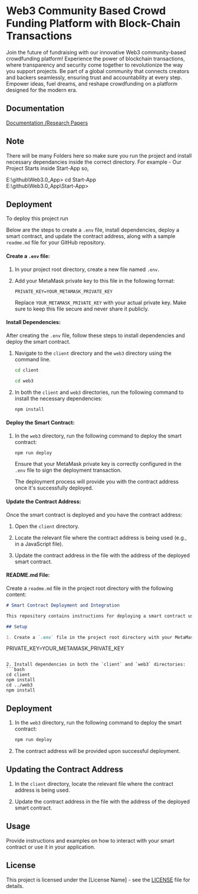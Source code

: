 
# Web3 Community Based Crowd Funding Platform with Block-Chain Transactions

Join the future of fundraising with our innovative Web3 community-based crowdfunding platform! Experience the power of blockchain transactions, where transparency and security come together to revolutionize the way you support projects. Be part of a global community that connects creators and backers seamlessly, ensuring trust and accountability at every step. Empower ideas, fuel dreams, and reshape crowdfunding on a platform designed for the modern era.
## Documentation

[Documentation /Research Papers](https://drive.google.com/drive/folders/17iIYDVCffQk3XPET7gWwq9PYHVdnDrvI?usp=sharing)

## Note

There will be many Folders here so make sure you run the project and install necessary dependancies inside the correct directory.
For example -
Our Project Starts inside Start-App so,

E:\github\Web3.0_App> cd Start-App   
E:\github\Web3.0_App\Start-App>




## Deployment

To deploy this project run

Below are the steps to create a `.env` file, install dependencies, deploy a smart contract, and update the contract address, along with a sample `readme.md` file for your GitHub repository.

#### Create a `.env` file:

1. In your project root directory, create a new file named `.env`.

2. Add your MetaMask private key to this file in the following format:

   ```
   PRIVATE_KEY=YOUR_METAMASK_PRIVATE_KEY
   ```

   Replace `YOUR_METAMASK_PRIVATE_KEY` with your actual private key. Make sure to keep this file secure and never share it publicly.

#### Install Dependencies:

After creating the `.env` file, follow these steps to install dependencies and deploy the smart contract.

1. Navigate to the `client` directory and the `web3` directory using the command line.

   ```bash
   cd client
   ```

   ```bash
   cd web3
   ```

2. In both the `client` and `web3` directories, run the following command to install the necessary dependencies:

   ```bash
   npm install
   ```

#### Deploy the Smart Contract:

1. In the `web3` directory, run the following command to deploy the smart contract:

   ```bash
   npm run deploy
   ```

   Ensure that your MetaMask private key is correctly configured in the `.env` file to sign the deployment transaction.

   The deployment process will provide you with the contract address once it's successfully deployed.

#### Update the Contract Address:

Once the smart contract is deployed and you have the contract address:

1. Open the `client` directory.

2. Locate the relevant file where the contract address is being used (e.g., in a JavaScript file).

3. Update the contract address in the file with the address of the deployed smart contract.

#### README.md File:

Create a `readme.md` file in the project root directory with the following content:

```markdown
# Smart Contract Deployment and Integration

This repository contains instructions for deploying a smart contract using MetaMask and integrating it into a client application. 

## Setup

1. Create a `.env` file in the project root directory with your MetaMask private key:
   ```
   PRIVATE_KEY=YOUR_METAMASK_PRIVATE_KEY
   ```

2. Install dependencies in both the `client` and `web3` directories:
   ```bash
   cd client
   npm install
   cd ../web3
   npm install
   ```

## Deployment

1. In the `web3` directory, run the following command to deploy the smart contract:
   ```bash
   npm run deploy
   ```

2. The contract address will be provided upon successful deployment.

## Updating the Contract Address

1. In the `client` directory, locate the relevant file where the contract address is being used.

2. Update the contract address in the file with the address of the deployed smart contract.

## Usage

Provide instructions and examples on how to interact with your smart contract or use it in your application.

## License

This project is licensed under the [License Name] - see the [LICENSE](LICENSE) file for details.
```